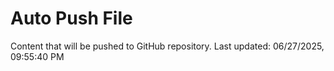 # Auto Push File

Content that will be pushed to GitHub repository.
Last updated: 06/27/2025, 09:55:40 PM